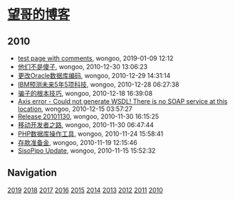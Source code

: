 # [望哥的博客](http://blog.sisopipo.com)

## 2010
* [test page with comments](/2010/2010-test), wongoo, 2019-01-09 12:12
* [他们不是傻子](/2010/2010-12-30-they_are_not_stupid), wongoo, 2010-12-30 13:06:23
* [更改Oracle数据库编码](/2010/2010-12-29-change_oracle_character), wongoo, 2010-12-29 14:31:14
* [IBM预测未来5年5项科技](/2010/2010-12-28-ibm_future_tech_of_next_5_years), wongoo, 2010-12-28 06:27:38
* [骗子的根本技巧](/2010/2010-12-18-the_basic_skill_of_cheater), wongoo, 2010-12-18 16:39:08
* [Axis error - Could not generate WSDL! There is no SOAP service at this location](/2010/2010-12-15-axis-wsdl-error), wongoo, 2010-12-15 03:57:27
* [Release 20101130](/2010/2010-11-30-release-20101130), wongoo, 2010-11-30 16:15:25
* [移动开发者之路](/2010/2010-11-30-mobile_developer_journey), wongoo, 2010-11-30 06:47:44
* [PHP数据库操作工具](/2010/2010-11-24-php_db_access_tool), wongoo, 2010-11-24 15:58:41
* [存款准备金](/2010/2010-11-19-deposit-reserve), wongoo, 2010-11-19 12:15:46
* [SisoPipo Update](/2010/2010-11-15-sisopipoupdate), wongoo, 2010-11-15 15:52:32

## Navigation
[2019](/2019/)
[2018](/2018/)
[2017](/2017/)
[2016](/2016/)
[2015](/2015/)
[2014](/2014/)
[2013](/2013/)
[2012](/2012/)
[2011](/2011/)
[2010](/2010/)

